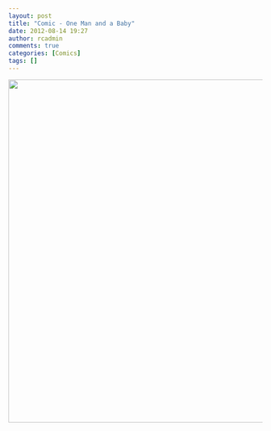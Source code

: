```yaml
---
layout: post
title: "Comic - One Man and a Baby"
date: 2012-08-14 19:27
author: rcadmin
comments: true
categories: [Comics]
tags: []
---
```

<a href="http://bitsmack.com/wp/2012/08/14/comic-one-man-and-a-baby/attachment/20120814/" rel="attachment wp-att-2396"><img src="http://dl.bitsmack.com/uploads/2012/08/20120814.jpg" alt="" title="" width="680" height="680" class="alignnone size-full wp-image-2396" /></a>
